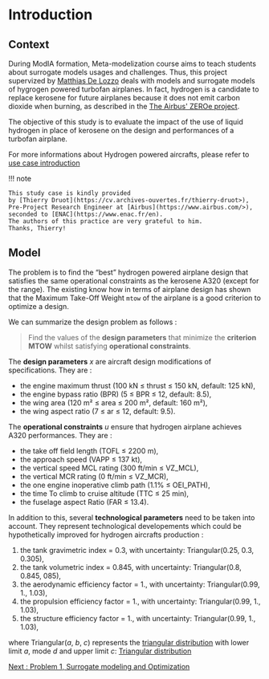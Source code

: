 # Introduction
## Context
During ModIA formation, Meta-modelization course aims to teach students about surrogate models usages and challenges. Thus, this project supervized by [Matthias De Lozzo](mailto:matthias.delozzo@irt-saintexupery.com) deals with models and surrogate models of hygrogen powered turbofan airplanes. In fact, hydrogen is a candidate to replace kerosene for future airplanes because it does not emit carbon dioxide when burning,
as described in the  [The Airbus' ZEROe project](https://www.airbus.com/en/innovation/low-carbon-aviation/hydrogen/zeroe).

The objective of this study is to evaluate the impact of the use of liquid hydrogen in place of kerosene on the design and performances of a turbofan airplane.

For more informations about Hydrogen powered aircrafts, please refer to [use case introduction](../presentation/use_case.md)

!!! note

    This study case is kindly provided
    by [Thierry Druot](https://cv.archives-ouvertes.fr/thierry-druot>),
    Pre-Project Research Engineer at [Airbus](https://www.airbus.com/>),
    seconded to [ENAC](https://www.enac.fr/en).
    The authors of this practice are very grateful to him.
    Thanks, Thierry!

## Model
The problem is to find the “best” hydrogen powered airplane design
that satisfies the same operational constraints as the kerosene A320
(except for the range). The existing know how in terms of airplane design has shown that the Maximum Take-Off Weight `mtow` of the airplane is a good criterion to optimize a design.

We can summarize the design problem as follows :

> Find the values of the **design parameters** 
> that minimize the **criterion MTOW**
> whilst satisfying **operational constraints**.

The **design parameters** $x$ are aircraft design modifications of specifications. They are :

- the engine maximum thrust  (100 kN ≤ thrust ≤ 150 kN, default: 125 kN),
- the engine bypass ratio  (BPR)  (5 ≤ BPR ≤ 12, default: 8.5),
- the wing area  (120 m² ≤ area ≤ 200 m², default: 160 m²),
- the wing aspect ratio  (7 ≤ ar ≤ 12, default: 9.5).

The **operational constraints** $u$ ensure that hydrogen airplane achieves A320 performances. They are :

- the take off field length (TOFL ≤ 2200 m),
- the approach speed (VAPP ≤ 137 kt),
- the vertical speed MCL rating  (300 ft/min ≤ VZ_MCL),
- the vertical MCR rating  (0 ft/min ≤ VZ_MCR),
- the one engine inoperative climb path  (1.1% ≤ OEI_PATH),
- the time To climb to cruise altitude  (TTC ≤ 25 min),
- the fuselage aspect Ratio  (FAR ≤ 13.4).

In addition to this,
several **technological parameters** need to be taken into account. They represent technological developements which could be hypothetically improved  for hydrogen aircrafts production :

1. the tank gravimetric index = 0.3,
   with uncertainty: Triangular(0.25, 0.3, 0.305),
2. the tank volumetric index = 0.845,
   with uncertainty: Triangular(0.8, 0.845, 085),
3. the aerodynamic efficiency factor = 1.,
   with uncertainty: Triangular(0.99, 1., 1.03),
4. the propulsion efficiency factor = 1.,
   with uncertainty: Triangular(0.99, 1., 1.03),
5. the structure efficiency factor = 1.,
   with uncertainty: Triangular(0.99, 1., 1.03),

where Triangular($a$, $b$, $c$) represents
the [triangular distribution](https://en.wikipedia.org/wiki/Triangular_distribution)
with lower limit $a$, mode $d$ and upper limit $c$: [Triangular distribution](../images/use_case/triangular.png)

[Next : Problem 1, Surrogate modeling and Optimization](../report/part1.md)
